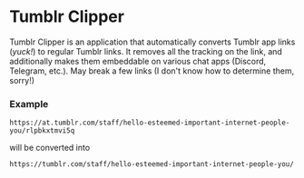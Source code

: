 # Tumblr Clipper
Tumblr Clipper is an application that automatically converts Tumblr app links (*yuck!*) to regular Tumblr links. It removes all the tracking on the link, and additionally makes them embeddable on various chat apps (Discord, Telegram, etc.). May break a few links (I don't know how to determine them, sorry!)

### Example
```{url}
https://at.tumblr.com/staff/hello-esteemed-important-internet-people-you/rlpbkxtmvi5q
```
will be converted into
```{url}
https://tumblr.com/staff/hello-esteemed-important-internet-people-you/
```
